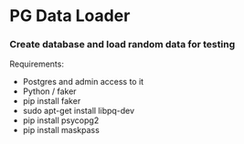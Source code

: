 # PG Data Loader

### **Create database and load random data for testing**

Requirements:

- Postgres and admin access to it
- Python / faker 
- pip install faker
- sudo apt-get install libpq-dev
- pip install psycopg2
- pip install maskpass
